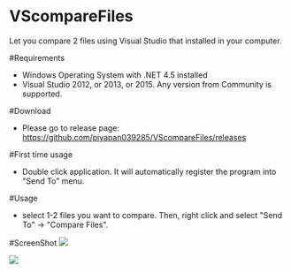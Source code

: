 # VScompareFiles
Let you compare 2 files using Visual Studio that installed in your computer.

#Requirements
* Windows Operating System with .NET 4.5 installed
* Visual Studio 2012, or 2013, or 2015. Any version from Community is supported.

#Download
* Please go to release page: https://github.com/piyapan039285/VScompareFiles/releases

#First time usage
* Double click application. It will automatically register the program into "Send To" menu.

#Usage
* select 1-2 files you want to compare. Then, right click and select "Send To" -> "Compare Files".

#ScreenShot
![](https://2.bp.blogspot.com/-emCY7pXb9Cw/V3sdg0Y4aNI/AAAAAAAAPbo/tjfC5HmsDTkpjIa3ymqESxSv8aGbiGHbQCLcB/s1600/Snap%2B2016-07-05%2Bat%2B09.35.25.png)

![](https://1.bp.blogspot.com/-ND4VojYJWNQ/V3sdg1FLKnI/AAAAAAAAPbk/fCVT7sETZX8TGLCYSQibbEkExQy--rScQCLcB/s1600/Snap%2B2016-07-05%2Bat%2B09.35.49.png)

